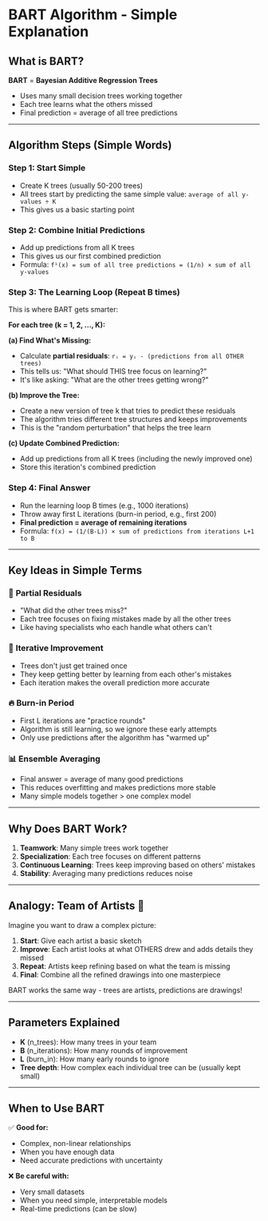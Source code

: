 # BART Algorithm - Simple Explanation

## What is BART?
**BART** = **Bayesian Additive Regression Trees**
- Uses many small decision trees working together
- Each tree learns what the others missed
- Final prediction = average of all tree predictions

---

## Algorithm Steps (Simple Words)

### Step 1: Start Simple
- Create K trees (usually 50-200 trees)
- All trees start by predicting the same simple value: `average of all y-values ÷ K`
- This gives us a basic starting point

### Step 2: Combine Initial Predictions
- Add up predictions from all K trees
- This gives us our first combined prediction
- Formula: `f¹(x) = sum of all tree predictions = (1/n) × sum of all y-values`

### Step 3: The Learning Loop (Repeat B times)
This is where BART gets smarter:

**For each tree (k = 1, 2, ..., K):**

**(a) Find What's Missing:**
- Calculate **partial residuals**: `rᵢ = yᵢ - (predictions from all OTHER trees)`
- This tells us: "What should THIS tree focus on learning?"
- It's like asking: "What are the other trees getting wrong?"

**(b) Improve the Tree:**
- Create a new version of tree k that tries to predict these residuals
- The algorithm tries different tree structures and keeps improvements
- This is the "random perturbation" that helps the tree learn

**(c) Update Combined Prediction:**
- Add up predictions from all K trees (including the newly improved one)
- Store this iteration's combined prediction

### Step 4: Final Answer
- Run the learning loop B times (e.g., 1000 iterations)
- Throw away first L iterations (burn-in period, e.g., first 200)
- **Final prediction = average of remaining iterations**
- Formula: `f(x) = (1/(B-L)) × sum of predictions from iterations L+1 to B`

---

## Key Ideas in Simple Terms

### 🎯 **Partial Residuals**
- "What did the other trees miss?"
- Each tree focuses on fixing mistakes made by all the other trees
- Like having specialists who each handle what others can't

### 🔄 **Iterative Improvement**
- Trees don't just get trained once
- They keep getting better by learning from each other's mistakes
- Each iteration makes the overall prediction more accurate

### 🔥 **Burn-in Period**
- First L iterations are "practice rounds"
- Algorithm is still learning, so we ignore these early attempts
- Only use predictions after the algorithm has "warmed up"

### 📊 **Ensemble Averaging**
- Final answer = average of many good predictions
- This reduces overfitting and makes predictions more stable
- Many simple models together > one complex model

---

## Why Does BART Work?

1. **Teamwork**: Many simple trees work together
2. **Specialization**: Each tree focuses on different patterns
3. **Continuous Learning**: Trees keep improving based on others' mistakes
4. **Stability**: Averaging many predictions reduces noise

---

## Analogy: Team of Artists 🎨

Imagine you want to draw a complex picture:

1. **Start**: Give each artist a basic sketch
2. **Improve**: Each artist looks at what OTHERS drew and adds details they missed
3. **Repeat**: Artists keep refining based on what the team is missing
4. **Final**: Combine all the refined drawings into one masterpiece

BART works the same way - trees are artists, predictions are drawings!

---

## Parameters Explained

- **K** (n_trees): How many trees in your team
- **B** (n_iterations): How many rounds of improvement
- **L** (burn_in): How many early rounds to ignore
- **Tree depth**: How complex each individual tree can be (usually kept small)

---

## When to Use BART

✅ **Good for:**
- Complex, non-linear relationships
- When you have enough data
- Need accurate predictions with uncertainty

❌ **Be careful with:**
- Very small datasets
- When you need simple, interpretable models
- Real-time predictions (can be slow)